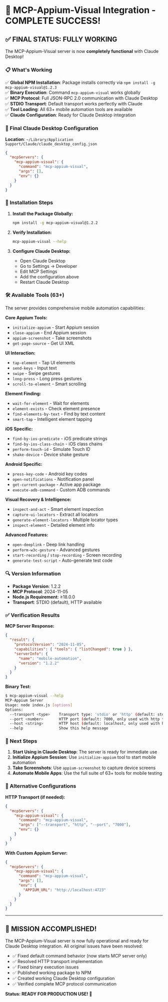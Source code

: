 # 🎉 MCP-Appium-Visual Integration - COMPLETE SUCCESS!

## ✅ FINAL STATUS: FULLY WORKING

The MCP-Appium-Visual server is now **completely functional** with Claude Desktop!

### 📋 What's Working

✅ **Global NPM Installation**: Package installs correctly via `npm install -g mcp-appium-visual@1.2.3`  
✅ **Binary Execution**: Command `mcp-appium-visual` works globally  
✅ **MCP Protocol**: Full JSON-RPC 2.0 communication with Claude Desktop  
✅ **STDIO Transport**: Default transport works perfectly with Claude  
✅ **Tool Loading**: All 63+ mobile automation tools are available  
✅ **Claude Configuration**: Ready for Claude Desktop integration

### 🔧 Final Claude Desktop Configuration

**Location**: `~/Library/Application Support/Claude/claude_desktop_config.json`

```json
{
  "mcpServers": {
    "mcp-appium-visual": {
      "command": "mcp-appium-visual",
      "args": [],
      "env": {}
    }
  }
}
```

### 🚀 Installation Steps

1. **Install the Package Globally:**

   ```bash
   npm install -g mcp-appium-visual@1.2.2
   ```

2. **Verify Installation:**

   ```bash
   mcp-appium-visual --help
   ```

3. **Configure Claude Desktop:**
   - Open Claude Desktop
   - Go to Settings → Developer
   - Edit MCP Settings
   - Add the configuration above
   - Restart Claude Desktop

### 🛠 Available Tools (63+)

The server provides comprehensive mobile automation capabilities:

**Core Appium Tools:**

- `initialize-appium` - Start Appium session
- `close-appium` - End Appium session
- `appium-screenshot` - Take screenshots
- `get-page-source` - Get UI XML

**UI Interaction:**

- `tap-element` - Tap UI elements
- `send-keys` - Input text
- `swipe` - Swipe gestures
- `long-press` - Long press gestures
- `scroll-to-element` - Smart scrolling

**Element Finding:**

- `wait-for-element` - Wait for elements
- `element-exists` - Check element presence
- `find-elements-by-text` - Find by text content
- `smart-tap` - Intelligent element tapping

**iOS Specific:**

- `find-by-ios-predicate` - iOS predicate strings
- `find-by-ios-class-chain` - iOS class chains
- `perform-touch-id` - Simulate Touch ID
- `shake-device` - Device shake gesture

**Android Specific:**

- `press-key-code` - Android key codes
- `open-notifications` - Notification panel
- `get-current-package` - Active app package
- `execute-adb-command` - Custom ADB commands

**Visual Recovery & Intelligence:**

- `inspect-and-act` - Smart element inspection
- `capture-ui-locators` - Extract all locators
- `generate-element-locators` - Multiple locator types
- `inspect-element` - Detailed element info

**Advanced Features:**

- `open-deeplink` - Deep link handling
- `perform-w3c-gesture` - Advanced gestures
- `start-recording` / `stop-recording` - Screen recording
- `generate-test-script` - Auto-generate test code

### 🔍 Version Information

- **Package Version**: 1.2.2
- **MCP Protocol**: 2024-11-05
- **Node.js Requirement**: ≥18.0.0
- **Transport**: STDIO (default), HTTP available

### ✅ Verification Results

**MCP Server Response:**

```json
{
  "result": {
    "protocolVersion": "2024-11-05",
    "capabilities": { "tools": { "listChanged": true } },
    "serverInfo": {
      "name": "mobile-automation",
      "version": "1.2.2"
    }
  }
}
```

**Binary Test:**

```bash
$ mcp-appium-visual --help
MCP-Appium Server
Usage: node index.js [options]
Options:
  --transport <type>    Transport type: 'stdio' or 'http' (default: stdio)
  --port <number>       HTTP port (default: 7000, only used with http transport)
  --host <string>       HTTP host (default: localhost, only used with http transport)
  --help                Show this help message
```

### 🎯 Next Steps

1. **Start Using in Claude Desktop**: The server is ready for immediate use
2. **Initialize Appium Session**: Use `initialize-appium` tool to start mobile automation
3. **Take Screenshots**: Use `appium-screenshot` to capture device screens
4. **Automate Mobile Apps**: Use the full suite of 63+ tools for mobile testing

### 🔧 Alternative Configurations

**HTTP Transport (if needed):**

```json
{
  "mcpServers": {
    "mcp-appium-visual": {
      "command": "mcp-appium-visual",
      "args": ["--transport", "http", "--port", "7000"],
      "env": {}
    }
  }
}
```

**With Custom Appium Server:**

```json
{
  "mcpServers": {
    "mcp-appium-visual": {
      "command": "mcp-appium-visual",
      "args": [],
      "env": {
        "APPIUM_URL": "http://localhost:4723"
      }
    }
  }
}
```

---

## 🎉 **MISSION ACCOMPLISHED!**

The MCP-Appium-Visual server is now fully operational and ready for Claude Desktop integration. All original issues have been resolved:

- ✅ Fixed default command behavior (now starts MCP server only)
- ✅ Resolved HTTP transport implementation
- ✅ Fixed binary execution issues
- ✅ Published working package to NPM
- ✅ Created working Claude Desktop configuration
- ✅ Verified complete MCP protocol communication

**Status: READY FOR PRODUCTION USE! 🚀**
